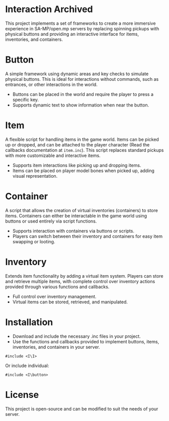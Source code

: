 # Interaction Archived
This project implements a set of frameworks to create a more immersive experience in SA-MP/open.mp servers by replacing spinning pickups with physical buttons and providing an interactive interface for items, inventories, and containers.

# **Button**
A simple framework using dynamic areas and key checks to simulate physical buttons. This is ideal for interactions without commands, such as entrances, or other interactions in the world.

*    Buttons can be placed in the world and require the player to press a specific key.
*    Supports dynamic text to show information when near the button.

# **Item**
A flexible script for handling items in the game world. Items can be picked up or dropped, and can be attached to the player character (Read the callbacks documentation at `item.inc`). This script replaces standard pickups with more customizable and interactive items.

*    Supports item interactions like picking up and dropping items.
*    Items can be placed on player model bones when picked up, adding visual representation.

# **Container**
A script that allows the creation of virtual inventories (containers) to store items. Containers can either be interactable in the game world using buttons or used entirely via script functions.

*    Supports interaction with containers via buttons or scripts.
*    Players can switch between their inventory and containers for easy item swapping or looting.

# **Inventory**
Extends item functionality by adding a virtual item system. Players can store and retrieve multiple items, with complete control over inventory actions provided through various functions and callbacks.

*    Full control over inventory management.
*    Virtual items can be stored, retrieved, and manipulated.

# **Installation**
*    Download and include the necessary .inc files in your project.
*    Use the functions and callbacks provided to implement buttons, items, inventories, and containers in your server.

```pwn
#include <I\I>
```
Or include individual:
```pwn
#include <I\button>
```

# **License**
This project is open-source and can be modified to suit the needs of your server.
